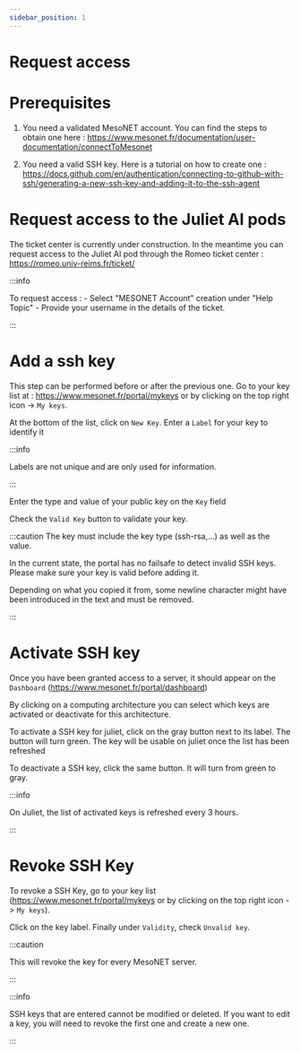 ```yaml
---
sidebar_position: 1
---
```

# Request access 
# Prerequisites

1) You need a validated MesoNET account. You can find the steps to obtain one here : https://www.mesonet.fr/documentation/user-documentation/connectToMesonet

2) You need a valid SSH key. Here is a tutorial on how to create one : https://docs.github.com/en/authentication/connecting-to-github-with-ssh/generating-a-new-ssh-key-and-adding-it-to-the-ssh-agent
# Request access to the Juliet AI pods
The ticket center is currently under construction. In the meantime you can request access to the Juliet AI pod through the Romeo ticket center : https://romeo.univ-reims.fr/ticket/

:::info

To request access :
    - Select "MESONET Account" creation under "Help Topic"
    - Provide your username in the details of the ticket.

::: 

# Add a ssh key
This step can be performed before or after the previous one.
Go to your key list at : https://www.mesonet.fr/portal/mykeys
    or by clicking on the top right icon -> `My keys`.

At the bottom of the list, click on `New Key`.
Enter a `Label` for your key to identify it

:::info

Labels are not unique and are only used for information.

:::

Enter the type and value of your public key on the `Key` field 

Check the `Valid Key` button to validate your key.


:::caution
The key must include the key type (ssh-rsa,...) as well as the value.

In the current state, the portal has no failsafe to detect invalid SSH keys. Please make sure your key is valid before adding it.

Depending on what you copied it from, some newline character might have been introduced in the text and must be removed. 

:::

# Activate SSH key

Once you have been granted access to a server, it should appear on the `Dashboard` (https://www.mesonet.fr/portal/dashboard)

By clicking on a computing architecture you can select which keys are activated or deactivate for this architecture.

To activate a SSH key for juliet, click on the gray button next to its label. The button will turn green. The key will be usable on juliet once the list has been refreshed

To deactivate a SSH key, click the same button. It will turn from green to gray.

:::info

On Juliet, the list of activated keys is refreshed every 3 hours.

:::


# Revoke SSH Key

To revoke a SSH Key, go to your key list (https://www.mesonet.fr/portal/mykeys
or by clicking on the top right icon -> `My keys`).

Click on the key label. Finally under `Validity`, check `Unvalid key`.

:::caution

This will revoke the key for every MesoNET server.

:::

:::info

SSH keys that are entered cannot be modified or deleted. If you want to edit a key, you will need to revoke the first one and create a new one.

:::

